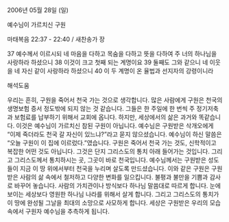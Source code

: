 2006년 05월 28일 (일)

예수님이 가르치신 구원



마태복음 22:37 - 22:40 / 새찬송가  장


37 예수께서 이르시되 네 마음을 다하고 목숨을 다하고 뜻을 다하여 주 너의 하나님을 사랑하라 하셨으니 38 이것이 크고 첫째 되는 계명이요 39 둘째도 그와 같으니 네 이웃을 네 자신 같이 사랑하라 하셨으니 40 이 두 계명이 온 율법과 선지자의 강령이니라

해석도움





우리는 흔히, 구원을 죽어서 천국 가는 것으로 생각합니다. 많은 사람에게 구원은 천국의 생명보험 증서 정도밖에 되지 않는 것 같습니다. 그들은 한 주일에 한 번씩 주 정기저축과 보험료를 납부하기 위해서 교회에 옵니다. 하지만, 세상에서의 삶은 과거와 똑같습니다. 이것은 예수님이 가르치신 참된 구원이 아닙니다. 예수님은 구원받은 삭개오에게 “이제 죽더라도 천국 갈 자신이 있느냐?”라고 묻지 않으셨습니다. 예수님이 하신 말씀은 “오늘 구원이 이 집에 이르렀다.”였습니다.
구원은 죽어서 천국 가는 것도, 신학적이고 복잡한 어떤 것도 아닙니다. 그것은 단지 그리스도의 통치 아래 들어가는 것입니다. 그리고 그리스도께서 통치하시는 곳, 그곳이 바로 천국입니다. 예수님께서는 구원받은 성도들이 지금 이 땅 위에서부터 천국을 누리며 살도록 만드셨습니다. 이와 같은 구원은 구원받은 사람의 삶 속에서 철저하고 다양한 변화를 일으킵니다. 불평과 불만을 기쁨과 감사로 바꾸어 놓습니다. 사람의 가치관이나 방식보다 하나님 말씀대로 따르게 합니다. 눈에 보이는 세상보다 영원한 하나님 나라를 위해서 살게 합니다. 그리고 그리스도의 통치가 이 땅에 완성될 그날을 최대의 소망으로 사모하게 합니다. 세상은 구원받은 우리의 모습 속에서 구원자 예수님을 추측하게 됩니다.